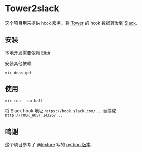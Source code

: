 # Tower2slack

这个项目用来提供 hook 服务，将 [Tower](https://tower.im) 的 hook 数据转发到 [Slack](https://slack.com).

## 安装

本地开发需要依赖 [Elixir](http://elixir-lang.org/)

安装其他依赖:

`mix deps.get`


## 使用

```console
mix run --no-halt
```

将 Slack hook 地址 `https://hook.slack.com/...` 替换成 `http://YOUR_HOST:14326/...`


## 鸣谢

这个项目参考了 [@lepture](https://github.com/lepture/) 写的 [python 版本](https://github.com/lepture/tower-slack).
